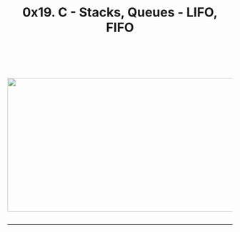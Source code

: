<h1 align="center">0x19. C - Stacks, Queues - LIFO, FIFO</h><br><br><br>
<p align="center">
<img width="650" height="300" src="https://images.spiceworks.com/800x400/wp-content/uploads/2023/05/19111912/Shutterstock_1919441732.jpg">
</p>

------------

